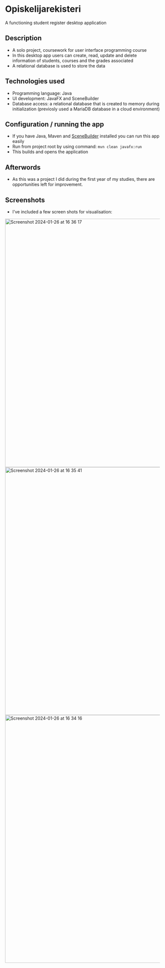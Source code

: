 # Opiskelijarekisteri
A functioning student register desktop application

## Description
- A solo project, coursework for user interface programming course
- In this desktop app users can create, read, update and delete information of students, courses and the grades associated
- A relational database is used to store the data

## Technologies used
- Programming language: Java
- UI development: JavaFX and SceneBuilder
- Database access: a relational database that is created to memory during initialization (previosly used a MariaDB database in a cloud environment)

## Configuration / running the app
- If you have Java, Maven and <a href="https://gluonhq.com/products/scene-builder/">SceneBuilder</a> installed you can run this app easily
- Run from project root by using command: ``mvn clean javafx:run``
- This builds and opens the application

## Afterwords
- As this was a project I did during the first year of my studies, there are opportunities left for improvement.

## Screenshots
- I've included a few screen shots for visualisation:

<img width="807" alt="Screenshot 2024-01-26 at 16 36 17" src="https://github.com/satukon/Opiskelijarekisteri/assets/113008423/6223e441-6454-4843-9adb-3a4baa107e57">

<img width="805" alt="Screenshot 2024-01-26 at 16 35 41" src="https://github.com/satukon/Opiskelijarekisteri/assets/113008423/8a276fbf-cc99-48b4-8c2d-516a0e3d819f">

<img width="805" alt="Screenshot 2024-01-26 at 16 34 16" src="https://github.com/satukon/Opiskelijarekisteri/assets/113008423/2cc87d4f-09dd-49ae-8e42-884cc1f7e447">

